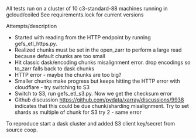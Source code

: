 All tests run on a cluster of 10 c3-standard-88 machines running in gcloud/coiled
See requirements.lock for current versions

Attempts/description
- Started with reading from the HTTP endpoint by running gefs_etl_https.py.
- Realized chunks must be set in the open_zarr to perform a large read because default chunks are too small
- Hit classic dask/encoding chunks misalignment error. drop encodings so to_zarr falls back to dask chunks
- HTTP error - maybe the chunks are too big?
- Smaller chunks make progress but keeps hitting the HTTP error with cloudflare - try switching to S3
- Switch to S3, run gefs_etl_s3.py. Now we get the checksum error
- Github discussion https://github.com/pydata/xarray/discussions/9938 indicates that this could be due chunk/sharding misalignment. Try to set shards as multiple of chunk for S3 try 2 - same error

To reproduce start a dask cluster and added S3 client key/secret from source coop.
